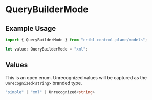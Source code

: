 # QueryBuilderMode

## Example Usage

```typescript
import { QueryBuilderMode } from "cribl-control-plane/models";

let value: QueryBuilderMode = "xml";
```

## Values

This is an open enum. Unrecognized values will be captured as the `Unrecognized<string>` branded type.

```typescript
"simple" | "xml" | Unrecognized<string>
```